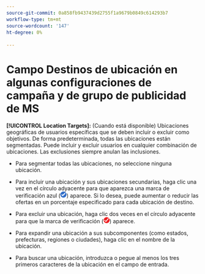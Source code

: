 ```yaml
---
source-git-commit: 0a858fb9437439d2755f1a9679b0849c614293b7
workflow-type: tm+mt
source-wordcount: '147'
ht-degree: 0%

---
```

# Campo Destinos de ubicación en algunas configuraciones de campaña y de grupo de publicidad de MS

<!-- MS performance max campaigns, MSA ad groups, Baidu campaigns, YJP campaigns -->

**[!UICONTROL Location Targets]:** (Cuando está disponible) Ubicaciones geográficas de usuarios específicas que se deben incluir o excluir como objetivos. De forma predeterminada, todas las ubicaciones están segmentadas. Puede incluir y excluir usuarios en cualquier combinación de ubicaciones. Las exclusiones siempre anulan las inclusiones.

* Para segmentar todas las ubicaciones, no seleccione ninguna ubicación.

* Para incluir una ubicación y sus ubicaciones secundarias, haga clic una vez en el círculo adyacente para que aparezca una marca de verificación azul (![Incluir](/help/search-social-commerce/assets/include.png "Incluir")) aparece. Si lo desea, puede aumentar o reducir las ofertas en un porcentaje especificado para cada ubicación de destino.

* Para excluir una ubicación, haga clic dos veces en el círculo adyacente para que la marca de verificación (![Excluir](/help/search-social-commerce/assets/exclude.png "Excluir")) aparece.

* Para expandir una ubicación a sus subcomponentes (como estados, prefecturas, regiones o ciudades), haga clic en el nombre de la ubicación.

* Para buscar una ubicación, introduzca o pegue al menos los tres primeros caracteres de la ubicación en el campo de entrada.
